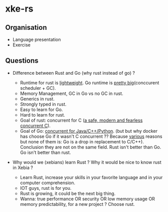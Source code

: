 # xke-rs

## Organisation
* Language presentation
* Exercise

## Questions
* Difference between Rust and Go (why rust instead of go) ?
    - Runtime for rust is [lightweight](https://www.rust-lang.org/en-US/faq.html#does-rust-have-a-runtime). Go runtime is [pretty big](https://www.quora.com/How-does-the-Go-runtime-work-What-does-it-consist-of-What-functionalities-does-it-provide-and-what-can-be-expected-from-a-developer-perspective)(conccurent scheduler + GC).
    - Memory Management, GC in Go vs no GC in rust.
    - Generics in rust.
    - Strongly typed in rust.
    - Easy to learn for Go.
    - Hard to learn for rust.
    - Goal of rust: concurrent for C ([a safe, modern and fearless concurrent C](https://www.rust-lang.org/en-US/faq.html#what-is-this-projects-goal)).
    - Goal of Go: [concurrent for Java/C++/Python](https://talks.golang.org/2012/splash.article). (but but why docker has choose Go if it wasn't C concurrent ?? Because [various](https://fr.slideshare.net/jpetazzo/docker-and-go-why-did-we-decide-to-write-docker-in-go/18-Why_GoThe_Five_Reasons_Why) reasons but none of them is: Go is a drop in replacement to C/C++).
Conclusion they are not on the same field. Rust isn't better than Go. Go isn't better than rust.

* Why would we (xebians) learn Rust ? Why it would be nice to know rust in Xebia ?
    - Learn Rust, increase your skills in your favorite language and in your computer comprehension.
    - IOT guys, rust is for you.
    - Rust is growing, it could be the next big thing.
    - Wanna: true performance OR security OR low memory usage OR memory predictability, for a new project ? Choose rust.
